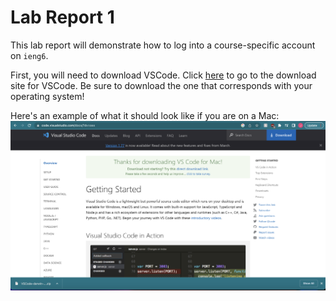 # Lab Report 1

This lab report will demonstrate how to log into a course-specific account on `ieng6`.  

First, you will need to download VSCode. Click [here](https://code.visualstudio.com/download) to go to the download site for VSCode. Be sure to download the one that corresponds with your operating system!

Here's an example of what it should look like if you are on a Mac:
![Image](https://github.com/jontruong05/cse15l-lab-reports/blob/2dc9b6eb90d5425cd1b947f9324a49b91f12677f/step1.png)
